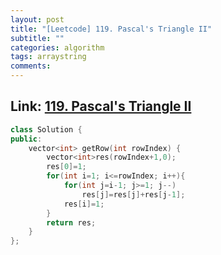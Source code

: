 ```yaml
---
layout: post
title: "[Leetcode] 119. Pascal's Triangle II"
subtitle: ""
categories: algorithm
tags: arraystring
comments:
---
```


## Link: [119. Pascal's Triangle II](https://leetcode.com/problems/pascals-triangle-ii/)

```cpp
class Solution {
public:
    vector<int> getRow(int rowIndex) {
        vector<int>res(rowIndex+1,0);
        res[0]=1;
        for(int i=1; i<=rowIndex; i++){
            for(int j=i-1; j>=1; j--)
                res[j]=res[j]+res[j-1];
            res[i]=1;
        }
        return res;
    }
};
```
